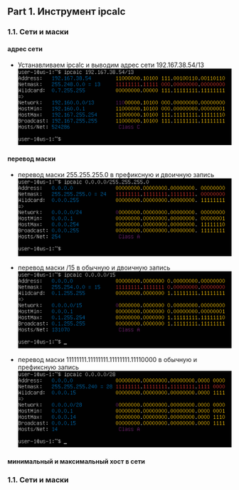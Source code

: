 ## Part 1. Инструмент ipcalc

### 1.1. Сети и маски

#### адрес сети
- Устанавливаем ipcalc и выводим адрес сети 192.167.38.54/13 \
![image](./images/part-1_task-1.1_1.png)

####  перевод маски
- перевод маски 255.255.255.0 в префиксную и двоичную запись \
![image](./images/part-1_task-1.1_2.1.png)

- перевод маски /15 в обычную и двоичную запись \
![image](./images/part-1_task-1.1_2.2.png)

- перевод маски 11111111.11111111.11111111.11110000 в обычную и префиксную запись \
![image](./images/part-1_task-1.1_2.3.png)

#### минимальный и максимальный хост в сети 


### 1.1. Сети и маски
